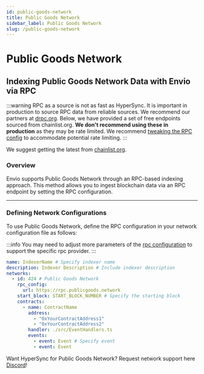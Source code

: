 ```yaml
---
id: public-goods-network
title: Public Goods Network
sidebar_label: Public Goods Network
slug: /public-goods-network
---
```


# Public Goods Network

## Indexing Public Goods Network Data with Envio via RPC

:::warning
RPC as a source is not as fast as HyperSync. It is important in production to source RPC data from reliable sources. We recommend our partners at [drpc.org](https://drpc.org). Below, we have provided a set of free endpoints sourced from chainlist.org. **We don't recommend using these in production** as they may be rate limited. We recommend [tweaking the RPC config](./rpc-sync) to accommodate potential rate limiting.
:::

We suggest getting the latest from [chainlist.org](https://chainlist.org).

### Overview

Envio supports Public Goods Network through an RPC-based indexing approach. This method allows you to ingest blockchain data via an RPC endpoint by setting the RPC configuration.

---

### Defining Network Configurations

To use Public Goods Network, define the RPC configuration in your network configuration file as follows:

:::info
You may need to adjust more parameters of the [rpc configuration](./rpc-sync) to support the specific rpc provider. 
:::

```yaml
name: IndexerName # Specify indexer name
description: Indexer Description # Include indexer description
networks:
  - id: 424 # Public Goods Network
    rpc_config:
      url: https://rpc.publicgoods.network 
    start_block: START_BLOCK_NUMBER # Specify the starting block
    contracts:
      - name: ContractName
        address:
          - "0xYourContractAddress1"
          - "0xYourContractAddress2"
        handler: ./src/EventHandlers.ts
        events:
          - event: Event # Specify event
          - event: Event
```

Want HyperSync for Public Goods Network? Request network support here [Discord](https://discord.gg/fztEvj79m3)!

